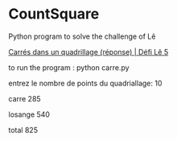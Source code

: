 # CountSquare

Python program to solve the challenge of Lê 

[Carrés dans un quadrillage (réponse) | Défi Lê 5 ](https://youtu.be/0i3NAcclKuc)

to run the program :
 python carre.py 

entrez le nombre de points du quadriallage: 10

carre  285

losange  540

total  825



